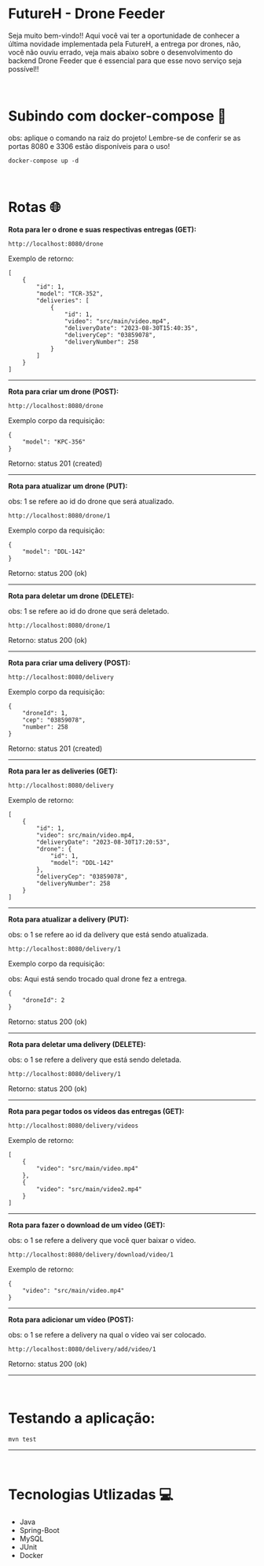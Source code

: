 # FutureH - Drone Feeder

Seja muito bem-vindo!! Aqui você vai ter a oportunidade de conhecer a última novidade implementada pela FutureH, a entrega por drones, não, você não ouviu errado,
veja mais abaixo sobre o desenvolvimento do backend Drone Feeder que é essencial para que esse novo serviço seja possível!!

<br />

# Subindo com docker-compose 🐳

obs: aplique o comando na raiz do projeto! Lembre-se de conferir se as portas 8080 e 3306 estão disponíveis para o uso!

```
docker-compose up -d
```

<br />

# Rotas 🌐

**Rota para ler o drone e suas respectivas entregas (GET):**

```
http://localhost:8080/drone
```

Exemplo de retorno: 

```
[
    {
        "id": 1,
        "model": "TCR-352",
        "deliveries": [
            {
                "id": 1,
                "video": "src/main/video.mp4",
                "deliveryDate": "2023-08-30T15:40:35",
                "deliveryCep": "03859078",
                "deliveryNumber": 258
            }
        ]
    }
]
```

<hr />

**Rota para criar um drone (POST):**

```
http://localhost:8080/drone
```

Exemplo corpo da requisição:

```
{
    "model": "KPC-356"
}
```


Retorno: status 201 (created)


<hr />

**Rota para atualizar um drone (PUT):**

obs: 1 se refere ao id do drone que será atualizado.

```
http://localhost:8080/drone/1
```

Exemplo corpo da requisição: 

```
{
    "model": "DDL-142"
}
```

Retorno: status 200 (ok)

<hr />

**Rota para deletar um drone (DELETE):**

obs: 1 se refere ao id do drone que será deletado.

```
http://localhost:8080/drone/1
```

Retorno: status 200 (ok)

<hr />

**Rota para criar uma delivery (POST):**

```
http://localhost:8080/delivery
```

Exemplo corpo da requisição: 

```
{
    "droneId": 1,
    "cep": "03859078",
    "number": 258
}
```

Retorno: status 201 (created)

<hr />

**Rota para ler as deliveries (GET):** 

```
http://localhost:8080/delivery
```

Exemplo de retorno: 

```
[
    {
        "id": 1,
        "video": src/main/video.mp4,
        "deliveryDate": "2023-08-30T17:20:53",
        "drone": {
            "id": 1,
            "model": "DDL-142"
        },
        "deliveryCep": "03859078",
        "deliveryNumber": 258
    }
]
```


<hr />

**Rota para atualizar a delivery (PUT):**

obs: o 1 se refere ao id da delivery que está sendo atualizada.

```
http://localhost:8080/delivery/1
```

Exemplo corpo da requisição:

obs: Aqui está sendo trocado qual drone fez a entrega.

```
{
    "droneId": 2
}
```

Retorno: status 200 (ok)

<hr />


**Rota para deletar uma delivery (DELETE):**

obs: o 1 se refere a delivery que está sendo deletada.

```
http://localhost:8080/delivery/1
```

Retorno: status 200 (ok)

<hr />

**Rota para pegar todos os vídeos das entregas (GET):**

```
http://localhost:8080/delivery/videos
```

Exemplo de retorno: 

```
[
    {
        "video": "src/main/video.mp4"
    },
    {
        "video": "src/main/video2.mp4"
    }
]
```

<hr />

**Rota para fazer o download de um vídeo (GET):**

obs: o 1 se refere a delivery que você quer baixar o vídeo.

```
http://localhost:8080/delivery/download/video/1
```

Exemplo de retorno:

```
{
    "video": "src/main/video.mp4"
}
```

<hr />

**Rota para adicionar um vídeo (POST):**

obs: o 1 se refere a delivery na qual o vídeo vai ser colocado.

```
http://localhost:8080/delivery/add/video/1
```

Retorno: status 200  (ok)

<hr />
<br />

# Testando a aplicação:

```
mvn test
```
<hr />
<br />

# Tecnologias Utlizadas 💻

- Java
- Spring-Boot
- MySQL
- JUnit
- Docker
